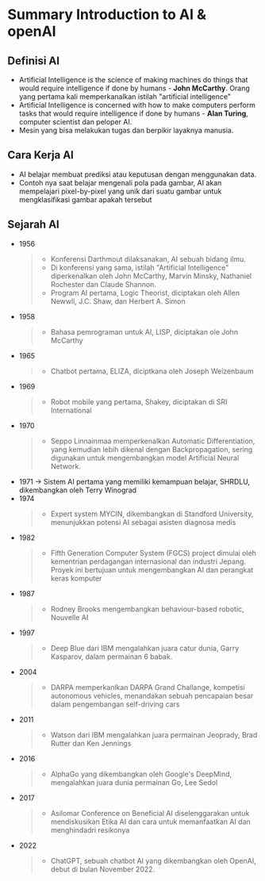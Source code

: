 # Summary Introduction to AI & openAI

## Definisi AI

- Artificial Intelligence is the science of making machines do things that would require intelligence if done by humans - **John McCarthy**. Orang yang pertama kali memperkanalkan istilah "artificial intelligence"
- Artificial Intelligence is concerned with how to make computers perform tasks that would require intelligence if done by humans - **Alan Turing**, computer scientist dan peloper AI.
- Mesin yang bisa melakukan tugas dan berpikir layaknya manusia.

## Cara Kerja AI

- AI belajar membuat prediksi atau keputusan dengan menggunakan data.
- Contoh nya saat belajar mengenali pola pada gambar, AI akan mempelajari pixel-by-pixel yang unik dari suatu gambar untuk mengklasifikasi gambar apakah tersebut

## Sejarah AI

- 1956
  >- Konferensi Darthmout dilaksanakan, AI sebuah bidang ilmu.
  >- Di konferensi yang sama, istilah "Artificial Intelligence" diperkenalkan oleh John McCarthy, Marvin Minsky, Nathaniel Rochester dan Claude Shannon.
  >- Program AI pertama, Logic Theorist, diciptakan oleh Allen Newwll, J.C. Shaw, dan Herbert A. Simon
- 1958
  >- Bahasa pemrograman untuk AI, LISP, diciptakan ole John McCarthy
- 1965
  >- Chatbot pertama, ELIZA, diciptkana oleh Joseph Weizenbaum
- 1969
  >- Robot mobile yang pertama, Shakey, diciptakan di SRI International
- 1970
  >- Seppo Linnainmaa memperkenalkan Automatic Differentiation, yang kemudian lebih dikenal dengan Backpropagation, sering digunakan untuk mengembangkan model Artificial Neural Network.
- 1971
  -> Sistem AI pertama yang memiliki kemampuan belajar, SHRDLU, dikembangkan oleh Terry Winograd
- 1974
  >- Expert system MYCIN, dikembangkan di Standford University, menunjukkan potensi AI sebagai asisten diagnosa medis
- 1982
  >- Fifth Generation Computer System (FGCS) project dimulai oleh kementrian perdagangan internasional dan industri Jepang. Proyek ini bertujuan untuk mengembangkan AI dan perangkat keras komputer
- 1987
  >- Rodney Brooks mengembangkan behaviour-based robotic, Nouvelle AI
- 1997
  >- Deep Blue dari IBM mengalahkan juara catur dunia, Garry Kasparov, dalam permainan 6 babak.
- 2004
  >- DARPA memperkanlkan DARPA Grand Challange, kompetisi autonomous vehicles, menandakan sebuah pencapaian besar dalam pengembangan self-driving cars
- 2011
  >- Watson dari IBM mengalahkan juara permainan Jeoprady, Brad Rutter dan Ken Jennings
- 2016
  >- AlphaGo yang dikembangkan oleh Google's DeepMind, mengalahkan juara dunia permainan Go, Lee Sedol
- 2017
  >- Asilomar Conference on Beneficial AI diselenggarakan untuk mendiskusikan Etika AI dan cara untuk memanfaatkan AI dan menghindadri resikonya
- 2022
  >- ChatGPT, sebuah chatbot AI yang dikembangkan oleh OpenAI, debut di bulan November 2022.
  
